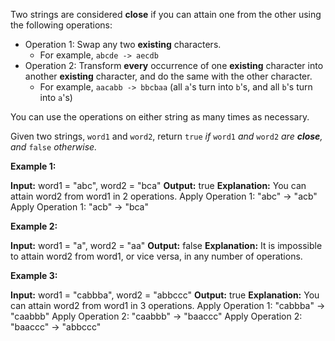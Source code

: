 Two strings are considered  **close**  if you can attain one from the other using the following operations:

-   Operation 1: Swap any two  **existing**  characters.
    -   For example,  `abcde -> aecdb`
-   Operation 2: Transform  **every**  occurrence of one  **existing**  character into another  **existing**  character, and do the same with the other character.
    -   For example,  `aacabb -> bbcbaa`  (all  `a`'s turn into  `b`'s, and all  `b`'s turn into  `a`'s)

You can use the operations on either string as many times as necessary.

Given two strings,  `word1`  and  `word2`, return  `true` _if_ `word1` _and_ `word2` _are  **close**, and_ `false` _otherwise._

**Example 1:**

**Input:** word1 = "abc", word2 = "bca"
**Output:** true
**Explanation:** You can attain word2 from word1 in 2 operations.
Apply Operation 1: "abc" -> "acb"
Apply Operation 1: "acb" -> "bca"

**Example 2:**

**Input:** word1 = "a", word2 = "aa"
**Output:** false
**Explanation:** It is impossible to attain word2 from word1, or vice versa, in any number of operations.

**Example 3:**

**Input:** word1 = "cabbba", word2 = "abbccc"
**Output:** true
**Explanation:** You can attain word2 from word1 in 3 operations.
Apply Operation 1: "cabbba" -> "caabbb"
Apply Operation 2: "caabbb" -> "baaccc"
Apply Operation 2: "baaccc" -> "abbccc"
